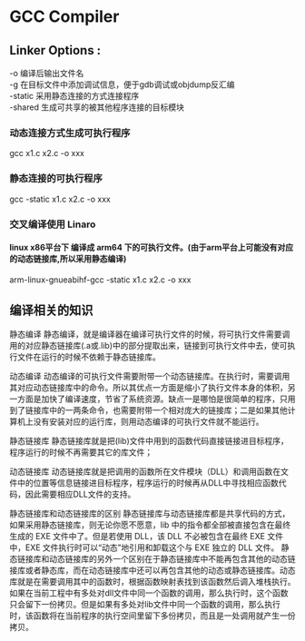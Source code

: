 # GCC Compiler

## Linker Options :
-o   						      编译后输出文件名  
-g						        在目标文件中添加调试信息，便于gdb调试或objdump反汇编  
-static     					采用静态连接的方式连接程序  
-shared      					生成可共享的被其他程序连接的目标模块  


### 动态连接方式生成可执行程序
gcc x1.c x2.c -o xxx	
### 静态连接的可执行程序
gcc -static x1.c x2.c -o xxx

### 交叉编译使用 Linaro
#### linux x86平台下 编译成 arm64 下的可执行文件。(由于arm平台上可能没有对应的动态链接库,所以采用静态编译)
arm-linux-gnueabihf-gcc -static x1.c x2.c -o xxx



## 编译相关的知识
静态编译
静态编译，就是编译器在编译可执行文件的时候，将可执行文件需要调用的对应静态链接库(.a或.lib)中的部分提取出来，链接到可执行文件中去，使可执行文件在运行的时候不依赖于静态链接库。

动态编译
动态编译的可执行文件需要附带一个动态链接库。在执行时，需要调用其对应动态链接库中的命令。所以其优点一方面是缩小了执行文件本身的体积，另一方面是加快了编译速度，节省了系统资源。缺点一是哪怕是很简单的程序，只用到了链接库中的一两条命令，也需要附带一个相对庞大的链接库；二是如果其他计算机上没有安装对应的运行库，则用动态编译的可执行文件就不能运行。

静态链接库
静态链接库就是把(lib)文件中用到的函数代码直接链接进目标程序，程序运行的时候不再需要其它的库文件；

动态链接库
动态链接库就是把调用的函数所在文件模块（DLL）和调用函数在文件中的位置等信息链接进目标程序，程序运行的时候再从DLL中寻找相应函数代码，因此需要相应DLL文件的支持。

静态链接库和动态链接库的区别
静态链接库与动态链接库都是共享代码的方式，如果采用静态链接库，则无论你愿不愿意，lib 中的指令都全部被直接包含在最终生成的 EXE 文件中了。但是若使用 DLL，该 DLL 不必被包含在最终 EXE 文件中，EXE 文件执行时可以“动态”地引用和卸载这个与 EXE 独立的 DLL 文件。
静态链接库和动态链接库的另外一个区别在于静态链接库中不能再包含其他的动态链接库或者静态库，而在动态链接库中还可以再包含其他的动态或静态链接库。动态库就是在需要调用其中的函数时，根据函数映射表找到该函数然后调入堆栈执行。如果在当前工程中有多处对dll文件中同一个函数的调用，那么执行时，这个函数只会留下一份拷贝。但是如果有多处对lib文件中同一个函数的调用，那么执行时，该函数将在当前程序的执行空间里留下多份拷贝，而且是一处调用就产生一份拷贝。
